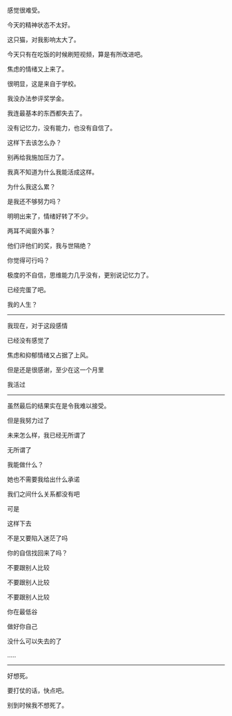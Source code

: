 感觉很难受。

今天的精神状态不太好。

这只猫，对我影响太大了。

今天只有在吃饭的时候刷短视频，算是有所改进吧。

焦虑的情绪又上来了。

很明显，这是来自于学校。

我没办法参评奖学金。

我连最基本的东西都失去了。

没有记忆力，没有能力，也没有自信了。

这样下去该怎么办？

别再给我施加压力了。

我真不知道为什么我能活成这样。

为什么我这么累？

是我还不够努力吗？

明明出来了，情绪好转了不少。

两耳不闻窗外事？

他们评他们的奖，我与世隔绝？

你觉得可行吗？

极度的不自信，思维能力几乎没有，更别说记忆力了。

已经完蛋了吧。

我的人生？

----

我现在，对于这段感情

已经没有感觉了

焦虑和抑郁情绪又占据了上风。

但是还是很感谢，至少在这一个月里

我活过

----

虽然最后的结果实在是令我难以接受。

但是我努力过了

未来怎么样，我已经无所谓了

无所谓了

我能做什么？

她也不需要我给出什么承诺

我们之间什么关系都没有吧

可是

这样下去

不是又要陷入迷茫了吗

你的自信找回来了吗？

不要跟别人比较

不要跟别人比较

不要跟别人比较

你在最低谷

做好你自己

没什么可以失去的了

.....

----

好想死。

要打仗的话，快点吧。

别到时候我不想死了。

